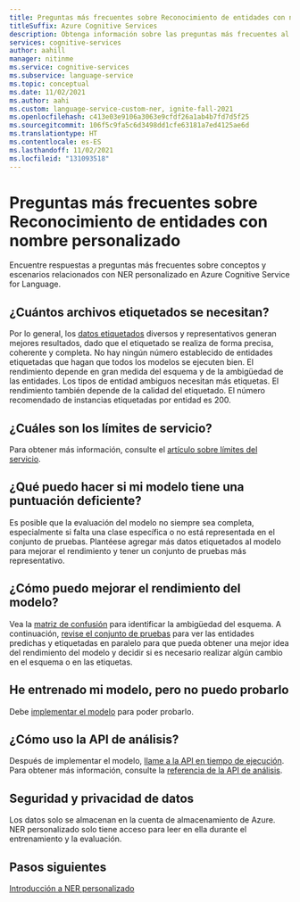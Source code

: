 ```yaml
---
title: Preguntas más frecuentes sobre Reconocimiento de entidades con nombre (NER) personalizado
titleSuffix: Azure Cognitive Services
description: Obtenga información sobre las preguntas más frecuentes al usar Reconocimiento de entidades con nombre personalizado.
services: cognitive-services
author: aahill
manager: nitinme
ms.service: cognitive-services
ms.subservice: language-service
ms.topic: conceptual
ms.date: 11/02/2021
ms.author: aahi
ms.custom: language-service-custom-ner, ignite-fall-2021
ms.openlocfilehash: c413e03e9106a3063e9cfdf26a1ab4b7fd7d5f25
ms.sourcegitcommit: 106f5c9fa5c6d3498dd1cfe63181a7ed4125ae6d
ms.translationtype: HT
ms.contentlocale: es-ES
ms.lasthandoff: 11/02/2021
ms.locfileid: "131093518"
---
```

# <a name="frequently-asked-questions-for-custom-named-entity-recognition"></a>Preguntas más frecuentes sobre Reconocimiento de entidades con nombre personalizado

Encuentre respuestas a preguntas más frecuentes sobre conceptos y escenarios relacionados con NER personalizado en Azure Cognitive Service for Language.

## <a name="how-many-tagged-files-are-needed"></a>¿Cuántos archivos etiquetados se necesitan?

Por lo general, los [datos etiquetados](how-to/tag-data.md) diversos y representativos generan mejores resultados, dado que el etiquetado se realiza de forma precisa, coherente y completa. No hay ningún número establecido de entidades etiquetadas que hagan que todos los modelos se ejecuten bien. El rendimiento depende en gran medida del esquema y de la ambigüedad de las entidades. Los tipos de entidad ambiguos necesitan más etiquetas. El rendimiento también depende de la calidad del etiquetado. El número recomendado de instancias etiquetadas por entidad es 200. 

## <a name="what-are-the-service-limits"></a>¿Cuáles son los límites de servicio?

Para obtener más información, consulte el [artículo sobre límites del servicio](service-limits.md).

## <a name="what-to-do-if-my-model-scores-poorly"></a>¿Qué puedo hacer si mi modelo tiene una puntuación deficiente?

Es posible que la evaluación del modelo no siempre sea completa, especialmente si falta una clase específica o no está representada en el conjunto de pruebas. Plantéese agregar más datos etiquetados al modelo para mejorar el rendimiento y tener un conjunto de pruebas más representativo.

## <a name="how-do-i-improve-model-performance"></a>¿Cómo puedo mejorar el rendimiento del modelo?

Vea la [matriz de confusión](how-to/view-model-evaluation.md) para identificar la ambigüedad del esquema. A continuación, [revise el conjunto de pruebas](how-to/improve-model.md) para ver las entidades predichas y etiquetadas en paralelo para que pueda obtener una mejor idea del rendimiento del modelo y decidir si es necesario realizar algún cambio en el esquema o en las etiquetas.  

## <a name="i-trained-my-model-but-i-cant-test-it"></a>He entrenado mi modelo, pero no puedo probarlo

Debe [implementar el modelo](quickstart.md#deploy-your-model) para poder probarlo. 

## <a name="how-do-i-use-the-analyze-api"></a>¿Cómo uso la API de análisis?

Después de implementar el modelo, [llame a la API en tiempo de ejecución](how-to/call-api.md). Para obtener más información, consulte la [referencia de la API de análisis](https://aka.ms/ct-runtime-swagger).

## <a name="data-privacy-and-security"></a>Seguridad y privacidad de datos

Los datos solo se almacenan en la cuenta de almacenamiento de Azure. NER personalizado solo tiene acceso para leer en ella durante el entrenamiento y la evaluación. 

<!-- ## How to clone my project?

To clone your project you need to [export]() project assests and then [import]() them into a new project. -->

## <a name="next-steps"></a>Pasos siguientes

[Introducción a NER personalizado](overview.md)

